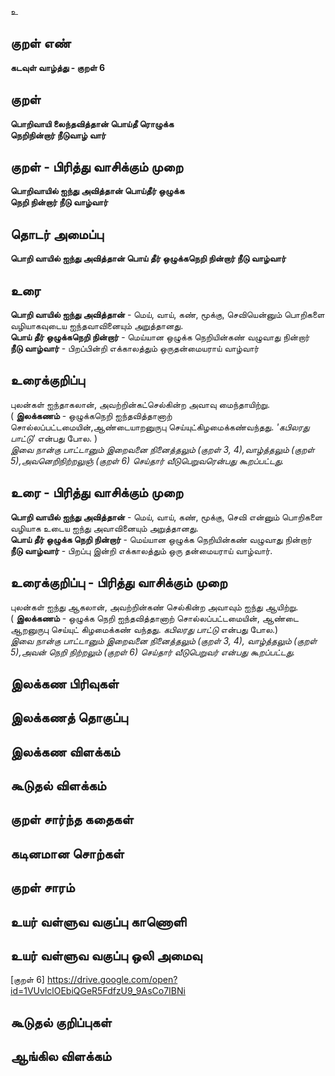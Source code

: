 உ

## குறள் எண்
**கடவுள் வாழ்த்து - குறள் 6**

## குறள் 
**பொறிவாயி லைந்தவித்தான் பொய்தீ ரொழுக்க  
நெறிநின்றார் நீடுவாழ் வார்**


## குறள் - பிரித்து வாசிக்கும் முறை
**பொறிவாயில் ஐந்து அவித்தான் பொய்தீர் ஒழுக்க  
நெறி நின்றார் நீடு வாழ்வார்**


## தொடர் அமைப்பு
**பொறி வாயில் ஐந்து அவித்தான் பொய் தீர் ஒழுக்கநெறி நின்றார் நீடு வாழ்வார்**

## உரை
**பொறி வாயில் ஐந்து அவித்தான்** - மெய், வாய், கண், மூக்கு, செவியென்னும் பொறிகளை வழியாகவுடைய ஐந்தவாவினையும் அறுத்தானது.  
**பொய் தீர் ஒழுக்கநெறி நின்றார்** - மெய்யான ஒழுக்க நெறியின்கண் வழுவாது நின்றார்  
**நீடு வாழ்வார்** - பிறப்பின்றி எக்காலத்தும் ஒருதன்மையராய் வாழ்வார்


## உரைக்குறிப்பு
புலன்கள் ஐந்தாகலான், அவற்றின்கட்செல்கின்ற அவாவு மைந்தாயிற்று.  
( **இலக்கணம்** - ஒழுக்கநெறி ஐந்தவித்தானாற் சொல்லப்பட்டமையின்,ஆண்டையாறனுருபு செய்யுட்கிழமைக்கண்வந்தது. _'கபிலரது பாட்டு'_ என்பது போல. )  
_இவை நான்கு பாட்டானும் இறைவனை நினைத்தலும் (குறள் 3, 4),வாழ்த்தலும் (குறள் 5),அவனெறிநிற்றலுஞ் (குறள் 6) செய்தார் வீடுபெறுவரென்பது கூறப்பட்டது._


## உரை - பிரித்து வாசிக்கும் முறை
**பொறி வாயில் ஐந்து அவித்தான்** - மெய், வாய், கண், மூக்கு, செவி என்னும் பொறிகளை வழியாக உடைய ஐந்து அவாவினையும் அறுத்தானது.  
**பொய் தீர் ஒழுக்க நெறி நின்றார்** - மெய்யான ஒழுக்க நெறியின்கண் வழுவாது நின்றார்  
**நீடு வாழ்வார்** - பிறப்பு இன்றி எக்காலத்தும் ஒரு தன்மையராய் வாழ்வார்.


## உரைக்குறிப்பு - பிரித்து வாசிக்கும் முறை
புலன்கள் ஐந்து ஆகலான், அவற்றின்கண் செல்கின்ற அவாவும் ஐந்து ஆயிற்று.  
( **இலக்கணம்** - ஒழுக்க நெறி ஐந்தவித்தானாற் சொல்லப்பட்டமையின், ஆண்டை ஆறனுருபு செய்யுட் கிழமைக்கண் வந்தது. _கபிலரது பாட்டு_  என்பது போல.)  
_இவை நான்கு பாட்டானும் இறைவனை நினைத்தலும் (குறள் 3, 4), வாழ்த்தலும் (குறள் 5),அவன் நெறி நிற்றலும் (குறள் 6)  செய்தார் வீடுபெறுவர் என்பது  கூறப்பட்டது._


## இலக்கண பிரிவுகள் 


## இலக்கணத் தொகுப்பு 


## இலக்கண விளக்கம்


## கூடுதல் விளக்கம்


## குறள் சார்ந்த கதைகள் 


## கடினமான சொற்கள்


## குறள் சாரம் 


## உயர் வள்ளுவ வகுப்பு காணொளி


## உயர் வள்ளுவ வகுப்பு ஒலி அமைவு 
[குறள் 6] https://drive.google.com/open?id=1VUvlclOEbiQGeR5FdfzU9_9AsCo7IBNi

## கூடுதல் குறிப்புகள்


## ஆங்கில விளக்கம்

